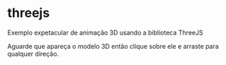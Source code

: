 # threejs
Exemplo expetacular de animação 3D usando a biblioteca ThreeJS

Aguarde que apareça o modelo 3D então clique sobre ele e arraste para qualquer direção.
